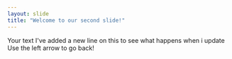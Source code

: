 ```yaml
---
layout: slide
title: "Welcome to our second slide!"
---
```

Your text
I've added a new line on this to see what happens when i update
Use the left arrow to go back!